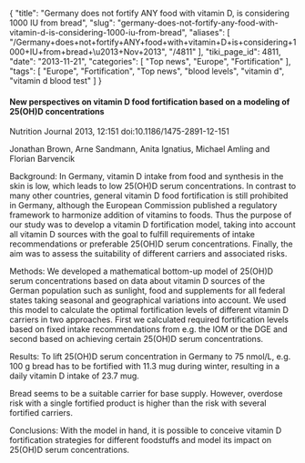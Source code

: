 {
    "title": "Germany does not fortify ANY food with vitamin D, is considering 1000 IU from bread",
    "slug": "germany-does-not-fortify-any-food-with-vitamin-d-is-considering-1000-iu-from-bread",
    "aliases": [
        "/Germany+does+not+fortify+ANY+food+with+vitamin+D+is+considering+1000+IU+from+bread+\u2013+Nov+2013",
        "/4811"
    ],
    "tiki_page_id": 4811,
    "date": "2013-11-21",
    "categories": [
        "Top news",
        "Europe",
        "Fortification"
    ],
    "tags": [
        "Europe",
        "Fortification",
        "Top news",
        "blood levels",
        "vitamin d",
        "vitamin d blood test"
    ]
}


#### New perspectives on vitamin D food fortification based on a modeling of 25(OH)D concentrations

Nutrition Journal 2013, 12:151  doi:10.1186/1475-2891-12-151

Jonathan Brown, Arne Sandmann, Anita Ignatius, Michael Amling and Florian Barvencik	

Background: In Germany, vitamin D intake from food and synthesis in the skin is low, which leads to low 25(OH)D serum concentrations. In contrast to many other countries, general vitamin D food fortification is still prohibited in Germany, although the European Commission published a regulatory framework to harmonize addition of vitamins to foods. Thus the purpose of our study was to develop a vitamin D fortification model, taking into account all vitamin D sources with the goal to fulfill requirements of intake recommendations or preferable 25(OH)D serum concentrations. Finally, the aim was to assess the suitability of different carriers and associated risks.

Methods: We developed a mathematical bottom-up model of 25(OH)D serum concentrations based on data about vitamin D sources of the German population such as sunlight, food and supplements for all federal states taking seasonal and geographical variations into account. We used this model to calculate the optimal fortification levels of different vitamin D carriers in two approaches. First we calculated required fortification levels based on fixed intake recommendations from e.g. the IOM or the DGE and second based on achieving certain 25(OH)D serum concentrations.

Results: To lift 25(OH)D serum concentration in Germany to 75 nmol/L, e.g. 100 g bread has to be fortified with 11.3 mug during winter, resulting in a daily vitamin D intake of 23.7 mug. 

Bread seems to be a suitable carrier for base supply. However, overdose risk with a single fortified product is higher than the risk with several fortified carriers. 

Conclusions: With the model in hand, it is possible to conceive vitamin D fortification strategies for different foodstuffs and model its impact on 25(OH)D serum concentrations.